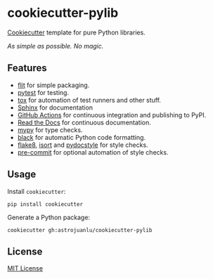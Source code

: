 # cookiecutter-pylib

[Cookiecutter](https://github.com/audreyr/cookiecutter) template for pure Python libraries.

_As simple as possible. No magic._

## Features

- [flit] for simple packaging.
- [pytest] for testing.
- [tox] for automation of test runners and other stuff.
- [Sphinx] for documentation
- [GitHub Actions] for continuous integration and publishing to PyPI.
- [Read the Docs] for continuous documentation.
- [mypy] for type checks.
- [black] for automatic Python code formatting.
- [flake8], [isort] and [pydocstyle] for style checks.
- [pre-commit] for optional automation of style checks.

## Usage

Install `cookiecutter`:

```
pip install cookiecutter
```

Generate a Python package:

```
cookiecutter gh:astrojuanlu/cookiecutter-pylib
```

## License

[MIT License](LICENSE)

[cookiecutter]: https://github.com/audreyr/cookiecutter/
[mypy]: http://mypy.readthedocs.io/
[flit]: https://flit.readthedocs.io/
[pytest]: https://docs.pytest.org/
[Sphinx]: http://www.sphinx-doc.org/
[tox]: https://tox.readthedocs.io/
[black]: https://black.readthedocs.io/
[flake8]: https://flake8.pycqa.org/
[isort]: https://pycqa.github.io/isort/
[pydocstyle]: http://www.pydocstyle.org/
[pre-commit]: https://github.com/pre-commit/pre-commit
[GitHub Actions]: https://github.com/features/actions
[Read the Docs]: https://readthedocs.org
